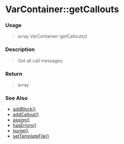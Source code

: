 
# VarContainer::getCallouts 

### Usage

> array VarContainer::getCallouts()

### Description

> Get all call messages.



### Return
> array 
### See Also

* [addBlock()](addblock.md)
* [addCallout()](addcallout.md)
* [assign()](assign.md)
* [hasErrors()](haserrors.md)
* [purge()](purge.md)
* [setTemplateFile()](settemplatefile.md)


